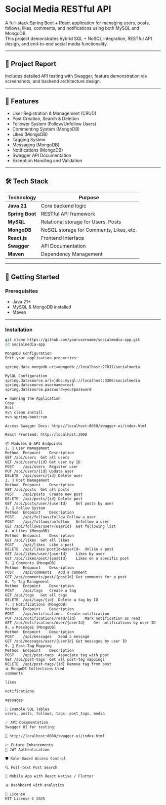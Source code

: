 # Social Media RESTful API

A full-stack Spring Boot + React application for managing users, posts, follows, likes, comments, and notifications using both MySQL and MongoDB.  
This project demonstrates hybrid SQL + NoSQL integration, RESTful API design, and end-to-end social media functionality.

---

## 📄 Project Report

Includes detailed API testing with Swagger, feature demonstration via screenshots, and backend architecture design.

---

## 🚀 Features

- User Registration & Management (CRUD)
- Post Creation, Search & Deletion
- Follower System (Follow/Unfollow Users)
- Commenting System (MongoDB)
- Likes (MongoDB)
- Tagging System
- Messaging (MongoDB)
- Notifications (MongoDB)
- Swagger API Documentation
- Exception Handling and Validation

---

## 🛠 Tech Stack

| Technology        | Purpose                                 |
|-------------------|-----------------------------------------|
| **Java 21**       | Core backend logic                      |
| **Spring Boot**   | RESTful API framework                   |
| **MySQL**         | Relational storage for Users, Posts     |
| **MongoDB**       | NoSQL storage for Comments, Likes, etc. |
| **React.js**      | Frontend Interface                      |
| **Swagger**       | API Documentation                       |
| **Maven**         | Dependency Management                   |

---

## 🧰 Getting Started

### Prerequisites

- Java 21+
- MySQL & MongoDB installed
- Maven

---

### Installation

```bash
git clone https://github.com/yourusername/socialmedia-app.git
cd socialmedia-app

MongoDB Configuration
Edit your application.properties:

spring.data.mongodb.uri=mongodb://localhost:27017/socialmedia

MySQL Configuration
spring.datasource.url=jdbc:mysql://localhost:3306/socialmedia
spring.datasource.username=root
spring.datasource.password=yourpassword

▶️ Running the Application 
Copy
Edit
mvn clean install
mvn spring-boot:run

Access Swagger Docs: http://localhost:8080/swagger-ui/index.html

React Frontend: http://localhost:3000

📦 Modules & API Endpoints
1. 👤 User Management
Method	Endpoint	Description
GET	/api/users	Get all users
GET	/api/users/{id}	Get user by ID
POST	/api/users	Register user
PUT	/api/users/{id}	Update user
DELETE	/api/users/{id}	Delete user
2. 📝 Post Management
Method	Endpoint	Description
GET	/api/posts	Get all posts
POST	/api/posts	Create new post
DELETE	/api/posts/{id}	Delete post
GET	/api/posts/user/{userId}	Get posts by user
3. 🔁 Follow System
Method	Endpoint	Description
POST	/api/follows/follow	Follow a user
POST	/api/follows/unfollow	Unfollow a user
GET	/api/follows/user/{userId}	Get following list
4. ❤️ Likes (MongoDB)
Method	Endpoint	Description
GET	/api/likes	Get all likes
POST	/api/likes	Like a post
DELETE	/api/likes?postId=&userId=	Unlike a post
GET	/api/likes/user/{userId}	Likes by user
GET	/api/likes/post/{postId}	Likes on a specific post
5. 💬 Comments (MongoDB)
Method	Endpoint	Description
POST	/api/comments	Add a comment
GET	/api/comments/post/{postId}	Get comments for a post
6. 🏷️ Tag Management
Method	Endpoint	Description
POST	/api/tags	Create a tag
GET	/api/tags	Get all tags
DELETE	/api/tags/{id}	Delete a tag by ID
7. 🔔 Notifications (MongoDB)
Method	Endpoint	Description
POST	/api/notifications	Create notification
PUT	/api/notifications/read/{id}	Mark notification as read
GET	/api/notifications/user/{userId}	Get notifications by user ID
8. ✉️ Messages (MongoDB)
Method	Endpoint	Description
POST	/api/messages	Send a message
GET	/api/messages/user/{userId}	Get messages by user ID
9. 🧩 Post-Tag Mapping
Method	Endpoint	Description
POST	/api/post-tags	Associate tag with post
GET	/api/post-tags	Get all post-tag mappings
DELETE	/api/post-tags/{id}	Remove tag from post
📊 MongoDB Collections Used
comments

likes

notifications

messages

🔧 Example SQL Tables
users, posts, follows, tags, post_tags, media

✅ API Documentation
Swagger UI for testing:

📍 http://localhost:8080/swagger-ui/index.html

📈 Future Enhancements
🔐 JWT Authentication

🛡️ Role-Based Access Control

🔍 Full-text Post Search

📱 Mobile App with React Native / Flutter

📊 Dashboard with analytics

📜 License
MIT License © 2025
